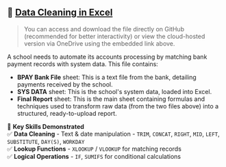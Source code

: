 ## 🏫 [Data Cleaning in Excel](https://1drv.ms/x/c/64aa8f9adf74b55e/EQYfgBk_f7xPhjFVwdt_ioEBB7TjUyHpuGlx1Fr85FStXQ?e=E9DY2s)   

> You can access and download the file directly on GitHub (recommended for better interactivity) or view the cloud-hosted version via OneDrive using the embedded link above.   

A school needs to automate its accounts processing by matching bank payment records with system data. This file contains:   
- **BPAY Bank File** sheet: This is a text file from the bank, detailing payments received by the school.
- **SYS DATA** sheet: This is the school's system data, loaded into Excel.   
- **Final Report** sheet: This is the main sheet containing formulas and techniques used to transform raw data (from the two files above) into a structured, ready-to-upload report.   

📌 **Key Skills Demonstrated**  
✅ **Data Cleaning** - Text & date manipulation - `TRIM`, `CONCAT`, `RIGHT`, `MID`, `LEFT`, `SUBSTITUTE`, `DAY(S)`, `WORKDAY`   
✅ **Lookup Functions** -  `XLOOKUP` / `VLOOKUP` for matching records   
✅ **Logical Operations** - `IF`, `SUMIFS` for conditional calculations  
